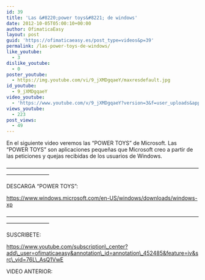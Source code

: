 ```yaml
---
id: 39
title: 'Las &#8220;power toys&#8221; de windows'
date: 2012-10-05T05:00:10+00:00
author: OfimaticaEasy
layout: post
guid: 'https://ofimaticaeasy.es/post_type=videos&p=39'
permalink: /las-power-toys-de-windows/
like_youtube:
  - 3
dislike_youtube:
  - 0
poster_youtube:
  - https://img.youtube.com/vi/9_jXMDgqaeY/maxresdefault.jpg
id_youtube:
  - 9_jXMDgqaeY
video_youtube:
  - 'https://www.youtube.com/v/9_jXMDgqaeY?version=3&f=user_uploads&app=youtube_gdata'
views_youtube:
  - 223
post_views:
  - 49
---
```

En el siguiente video veremos las &#8220;POWER TOYS&#8221; de Microsoft. Las &#8220;POWER TOYS&#8221; son aplicaciones pequeñas que Microsoft creo a partir de las peticiones y quejas recibidas de los usuarios de Windows.

&#8212;&#8212;&#8212;&#8212;&#8212;&#8212;&#8212;&#8212;&#8212;&#8212;&#8212;&#8212;&#8212;&#8212;&#8212;&#8212;&#8212;&#8212;&#8212;&#8212;&#8212;&#8212;&#8212;&#8212;&#8212;&#8212;&#8212;&#8212;&#8212;&#8212;&#8212;&#8212;&#8212;&#8212;&#8212;&#8212;&#8212;&#8212;&#8212;&#8212;&#8212;&#8212;&#8212;&#8212;

DESCARGA &#8220;POWER TOYS&#8221;:

https://www.windows.microsoft.com/en-US/windows/downloads/windows-xp

&#8212;&#8212;&#8212;&#8212;&#8212;&#8212;&#8212;&#8212;&#8212;&#8212;&#8212;&#8212;&#8212;&#8212;&#8212;&#8212;&#8212;&#8212;&#8212;&#8212;&#8212;&#8212;&#8212;&#8212;&#8212;&#8212;&#8212;&#8212;&#8212;&#8212;&#8212;&#8212;&#8212;&#8212;&#8212;&#8212;&#8212;&#8212;&#8212;&#8212;&#8212;&#8212;&#8212;&#8212;

SUSCRIBETE:

https://www.youtube.com/subscription\_center?add\_user=ofimaticaeasy&annotation\_id=annotation\_452485&feature=iv&src\_vid=76L\_AsQ1VwE

VIDEO ANTERIOR:
